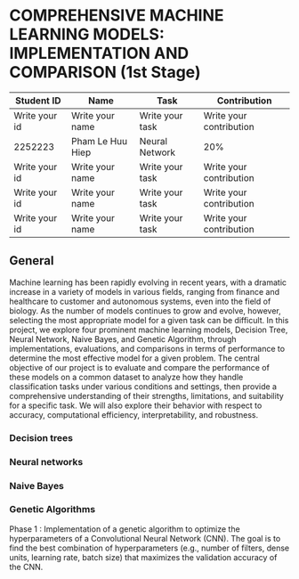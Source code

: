 # COMPREHENSIVE MACHINE LEARNING MODELS: IMPLEMENTATION AND COMPARISON (1st Stage) 

<div align='center'>

| **Student ID** | **Name** | **Task** | **Contribution** |
| -------------- | ---------------- | -------- | ---------------- |
| Write your id | Write your name  | Write your task | Write your contribution |
| 2252223       | Pham Le Huu Hiep | Neural Network  |           20%           |
| Write your id | Write your name  | Write your task | Write your contribution |
| Write your id | Write your name  | Write your task | Write your contribution |
| Write your id | Write your name  | Write your task | Write your contribution |

</div>

## General
Machine learning has been rapidly evolving in recent years, with a dramatic increase in a variety of models in various fields, ranging from finance and healthcare to customer and autonomous systems, even into the field of biology. As the number of models continues to grow and evolve, however, selecting the most appropriate model for a given task can be difficult. In this project, we explore four prominent machine learning models, Decision Tree, Neural Network, Naive Bayes, and Genetic Algorithm, through implementations, evaluations, and comparisons in terms of performance to determine the most effective model for a given problem. The central objective of our project is to evaluate and compare the performance of these models on a common dataset to analyze how they handle classification tasks under various conditions and settings, then provide a comprehensive understanding of their strengths, limitations, and suitability for a specific task. We will also explore their behavior with respect to accuracy, computational efficiency, interpretability, and robustness.

### Decision trees

### Neural networks

### Naive Bayes

### Genetic Algorithms
Phase 1 : Implementation of a genetic algorithm to optimize the hyperparameters of a Convolutional Neural Network (CNN). The goal is to find the best combination of hyperparameters (e.g., number of filters, dense units, learning rate, batch size) that maximizes the validation accuracy of the CNN.
